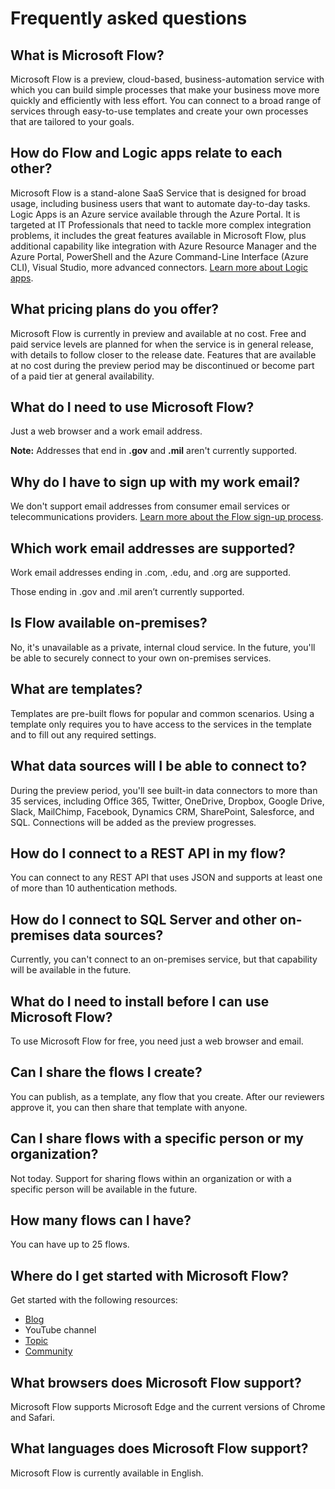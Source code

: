 <properties
	pageTitle="Frequently asked questions | Microsoft Flow"
	description="Answers to several common questions about Microsoft Flow"
	services=""
	suite="powerapps"
	documentationCenter="na"
	authors="stepsic-microsoft-com"
	manager="erikre"
	editor=""
	tags=""/>

<tags
   ms.service="flow"
   ms.devlang="na"
   ms.topic="article"
   ms.tgt_pltfrm="na"
   ms.workload="na"
   ms.date="04/22/2016"
   ms.author="stepsic"/>

# Frequently asked questions ##

## What is Microsoft Flow?
Microsoft Flow is a preview, cloud-based, business-automation service with which you can build simple processes that make your business move more quickly and efficiently with less effort. You can connect to a broad range of services through easy-to-use templates and create your own processes that are tailored to your goals.

## How do Flow and Logic apps relate to each other?
Microsoft Flow is a stand-alone SaaS Service that is designed for broad usage, including business users that want to automate day-to-day tasks. Logic Apps is an Azure service available through the Azure Portal. It is targeted at IT Professionals that need to tackle more complex integration problems, it includes the great features available in Microsoft Flow, plus additional capability like integration with Azure Resource Manager and the Azure Portal, PowerShell and the Azure Command-Line Interface (Azure CLI), Visual Studio, more advanced connectors. [Learn more about Logic apps](https://azure.microsoft.com/services/app-service/logic/).

## What pricing plans do you offer?
Microsoft Flow is currently in preview and available at no cost. Free and paid service levels are planned for when the service is in general release, with details to follow closer to the release date. Features that are available at no cost during the preview period may be discontinued or become part of a paid tier at general availability.

## What do I need to use Microsoft Flow?
Just a web browser and a work email address.

**Note:** Addresses that end in **.gov** and **.mil** aren't currently supported.

## Why do I have to sign up with my work email?
We don't support email addresses from consumer email services or telecommunications providers. [Learn more about the Flow sign-up process](https://flow.microsoft.com/documentation/sign-up-sign-in/).

## Which work email addresses are supported?
Work email addresses ending in .com, .edu, and .org are supported.

Those ending in .gov and .mil aren’t currently supported.

## Is Flow available on-premises?
No, it's unavailable as a private, internal cloud service. In the future, you'll be able to securely connect to your own on-premises services.

## What are templates?
Templates are pre-built flows for popular and common scenarios. Using a template only requires you to have access to the services in the template and to fill out any required settings.

## What data sources will I be able to connect to?
During the preview period, you'll see built-in data connectors to more than 35 services, including Office 365, Twitter, OneDrive, Dropbox, Google Drive, Slack, MailChimp, Facebook, Dynamics CRM, SharePoint, Salesforce, and SQL. Connections will be added as the preview progresses.

## How do I connect to a REST API in my flow?
You can connect to any REST API that uses JSON and supports at least one of more than 10 authentication methods.

## How do I connect to SQL Server and other on-premises data sources?
Currently, you can't connect to an on-premises service, but that capability will be available in the future.

## What do I need to install before I can use Microsoft Flow?
To use Microsoft Flow for free, you need just a web browser and email.

## Can I share the flows I create?
You can publish, as a template, any flow that you create. After our reviewers approve it, you can then share that template with anyone.

## Can I share flows with a specific person or my organization?
Not today. Support for sharing flows within an organization or with a specific person will be available in the future.

## How many flows can I have?
You can have up to 25 flows.

## Where do I get started with Microsoft Flow?
Get started with the following resources:
- [Blog](https://flow.microsoft.com)
- YouTube channel
- [Topic](https://flow.microsoft.com/documentation/getting-started/)
- [Community](http://powerusers.microsoft.com)

## What browsers does Microsoft Flow support?
Microsoft Flow supports Microsoft Edge and the current versions of Chrome and Safari.

## What languages does Microsoft Flow support?
Microsoft Flow is currently available in English.
